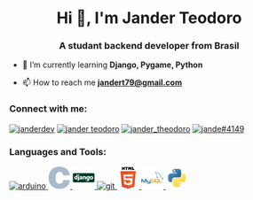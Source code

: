 <h1 align="center">Hi 👋, I'm Jander Teodoro</h1>
<h3 align="center">A studant backend developer from Brasil</h3>

- 🌱 I’m currently learning **Django, Pygame, Python**

- 📫 How to reach me **jandert79@gmail.com**

<h3 align="left">Connect with me:</h3>
<p align="left">
<a href="https://dev.to/janderdev" target="blank"><img align="center" src="https://cdn.jsdelivr.net/npm/simple-icons@3.0.1/icons/dev-dot-to.svg" alt="janderdev" height="30" width="40" /></a>
<a href="https://linkedin.com/in/jander teodoro" target="blank"><img align="center" src="https://cdn.jsdelivr.net/npm/simple-icons@3.0.1/icons/linkedin.svg" alt="jander teodoro" height="30" width="40" /></a>
<a href="https://instagram.com/jander_theodoro" target="blank"><img align="center" src="https://cdn.jsdelivr.net/npm/simple-icons@3.0.1/icons/instagram.svg" alt="jander_theodoro" height="30" width="40" /></a>
<a href="https://discord.gg/jande#4149" target="blank"><img align="center" src="https://cdn.jsdelivr.net/npm/simple-icons@3.0.1/icons/discord.svg" alt="jande#4149" height="30" width="40" /></a>
</p>

<h3 align="left">Languages and Tools:</h3>
<p align="left"> <a href="https://www.arduino.cc/" target="_blank"> <img src="https://cdn.worldvectorlogo.com/logos/arduino-1.svg" alt="arduino" width="40" height="40"/> </a> <a href="https://www.cprogramming.com/" target="_blank"> <img src="https://raw.githubusercontent.com/devicons/devicon/master/icons/c/c-original.svg" alt="c" width="40" height="40"/> </a> <a href="https://www.djangoproject.com/" target="_blank"> <img src="https://raw.githubusercontent.com/devicons/devicon/master/icons/django/django-original.svg" alt="django" width="40" height="40"/> </a> <a href="https://git-scm.com/" target="_blank"> <img src="https://www.vectorlogo.zone/logos/git-scm/git-scm-icon.svg" alt="git" width="40" height="40"/> </a> <a href="https://www.w3.org/html/" target="_blank"> <img src="https://raw.githubusercontent.com/devicons/devicon/master/icons/html5/html5-original-wordmark.svg" alt="html5" width="40" height="40"/> </a> <a href="https://www.mysql.com/" target="_blank"> <img src="https://raw.githubusercontent.com/devicons/devicon/master/icons/mysql/mysql-original-wordmark.svg" alt="mysql" width="40" height="40"/> </a> <a href="https://www.python.org" target="_blank"> <img src="https://raw.githubusercontent.com/devicons/devicon/master/icons/python/python-original.svg" alt="python" width="40" height="40"/> </a> </p>

